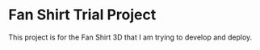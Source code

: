 # Fan Shirt Trial Project

This project is for the Fan Shirt 3D that I am trying to develop and deploy.

